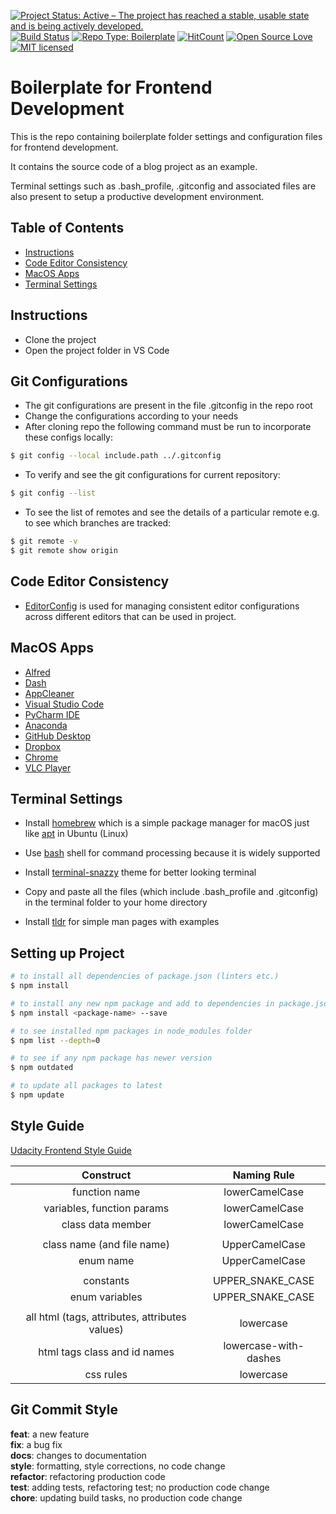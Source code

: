 [![Project Status: Active – The project has reached a stable, usable state and is being actively developed.](http://www.repostatus.org/badges/latest/active.svg)](http://www.repostatus.org/#active)
[![Build Status](https://travis-ci.org/coderbot92/frontend-boilerplate.svg?branch=master)](https://travis-ci.org/coderbot92/frontend-boilerplate)
[![Repo Type: Boilerplate](https://img.shields.io/badge/repo%20type-boilerplate-yellowgreen.svg)](#boilerplate-for-frontend-development)
[![HitCount](http://hits.dwyl.io/coderbot92/frontend-boilerplate.svg)](http://hits.dwyl.io/coderbot92/frontend-boilerplate)
[![Open Source Love](https://badges.frapsoft.com/os/v1/open-source.svg?v=103)](https://github.com/ellerbrock/open-source-badges/)
[![MIT licensed](https://img.shields.io/badge/license-MIT-blue.svg)](https://github.com/coderbot92/frontend-boilerplate/blob/master/LICENCE)

# Boilerplate for Frontend Development

This is the repo containing boilerplate folder settings and configuration files for frontend development.

It contains the source code of a blog project as an example.

Terminal settings such as .bash_profile, .gitconfig and associated files are also present to setup a productive development environment. 

## Table of Contents

* [Instructions](#instructions)
* [Code Editor Consistency](#code-editor-consistency)
* [MacOS Apps](#macos-apps)
* [Terminal Settings](#terminal-settings)

## Instructions

* Clone the project
* Open the project folder in VS Code

## Git Configurations
* The git configurations are present in the file .gitconfig in the repo root
* Change the configurations according to your needs
* After cloning repo the following command must be run to incorporate these configs locally:
```bash
$ git config --local include.path ../.gitconfig
```
* To verify and see the git configurations for current repository:
```bash
$ git config --list
```
* To see the list of remotes and see the details of a particular remote e.g. to see which branches are tracked:
```bash
$ git remote -v
$ git remote show origin
```

## Code Editor Consistency

- [EditorConfig](http://editorconfig.org/) is used for managing consistent editor configurations across different editors that can be used in project.

## MacOS Apps
- [Alfred](https://www.alfredapp.com/)
- [Dash](https://kapeli.com/dash)
- [AppCleaner](https://freemacsoft.net/appcleaner/)
- [Visual Studio Code](https://code.visualstudio.com/)
- [PyCharm IDE](https://www.jetbrains.com/pycharm/)
- [Anaconda](https://www.anaconda.com/)
- [GitHub Desktop](https://desktop.github.com/)
- [Dropbox](https://www.dropbox.com/downloading)
- [Chrome](https://www.google.com/chrome/)
- [VLC Player](https://www.videolan.org/vlc/download-macosx.html)

## Terminal Settings

- Install [homebrew](https://brew.sh/) which is a simple package manager for macOS just like [apt](https://en.wikipedia.org/wiki/APT_(Debian)) in Ubuntu (Linux)

- Use [bash](https://www.gnu.org/software/bash/) shell for command processing because it is widely supported

- Install [terminal-snazzy](https://github.com/sindresorhus/terminal-snazzy) theme for better looking terminal

- Copy and paste all the files (which include .bash_profile and .gitconfig) in the terminal folder to your home directory

- Install [tldr](https://github.com/tldr-pages/tldr) for simple man pages with examples

## Setting up Project

```bash
# to install all dependencies of package.json (linters etc.)
$ npm install

# to install any new npm package and add to dependencies in package.json
$ npm install <package-name> --save

# to see installed npm packages in node_modules folder
$ npm list --depth=0

# to see if any npm package has newer version
$ npm outdated

# to update all packages to latest
$ npm update
```

## Style Guide

[Udacity Frontend Style Guide](https://udacity.github.io/frontend-nanodegree-styleguide/index.html)

| Construct                  | Naming Rule        |
|:--------------------------:|:------------------:|
| function name              | lowerCamelCase     |
| variables, function params | lowerCamelCase     |
| class data member          | lowerCamelCase     |
|                            |                    |
| class name (and file name) | UpperCamelCase     |
| enum name                  | UpperCamelCase     |
|                            |                    |
| constants                  | UPPER_SNAKE_CASE   |
| enum variables             | UPPER_SNAKE_CASE   |
|                            |                    |
| all html (tags, attributes, attributes values) | lowercase |
| html tags class and id names                   | lowercase-with-dashes |
| css rules                                      | lowercase |

## Git Commit Style

**feat**: a new feature <br/>
**fix**: a bug fix <br/>
**docs**: changes to documentation <br/>
**style**: formatting, style corrections, no code change <br/>
**refactor**: refactoring production code <br/>
**test**: adding tests, refactoring test; no production code change <br/>
**chore**: updating build tasks, no production code change <br/>

